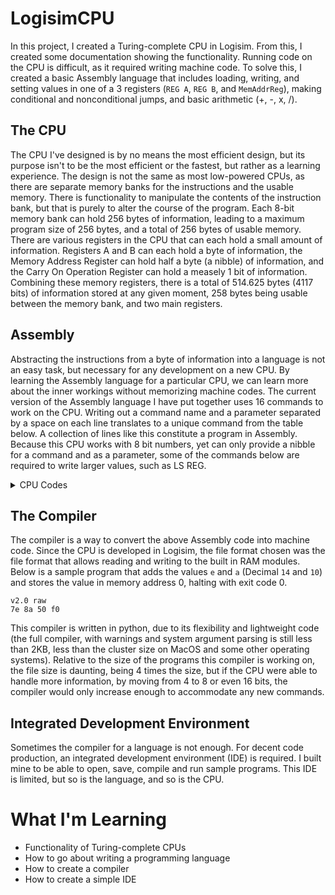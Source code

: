 # LogisimCPU

In this project, I created a Turing-complete CPU in Logisim. From this, I created some documentation showing the functionality. Running code on the CPU is difficult, as it required writing machine code. To solve this, I created a basic Assembly language that includes loading, writing, and setting values in one of a 3 registers (`REG A`, `REG B`, and `MemAddrReg`), making conditional and nonconditional jumps, and basic arithmetic (+, -, x, /). 

## The CPU


The CPU I've designed is by no means the most efficient design, but its purpose isn't to be the most efficient or the fastest, but rather as a learning experience. The design is not the same as most low-powered CPUs, as there are separate memory banks for the instructions and the usable memory. There is functionality to manipulate the contents of the instruction bank, but that is purely to alter the course of the program. Each 8-bit memory bank can hold 256 bytes of information, leading to a maximum program size of 256 bytes, and a total of 256 bytes of usable memory. There are various registers in the CPU that can each hold a small amount of information. Registers A and B can each hold a byte of information, the Memory Address Register can hold half a byte (a nibble) of information, and the Carry On Operation Register can hold a measely 1 bit of information. Combining these memory registers, there is a total of 514.625 bytes (4117 bits) of information stored at any given moment, 258 bytes being usable between the memory bank, and two main registers.

## Assembly

Abstracting the instructions from a byte of information into a language is not an easy task, but necessary for any development on a new CPU. By learning the Assembly language for a particular CPU, we can learn more about the inner workings without memorizing machine codes. The current version of the Assembly language I have put together uses 16 commands to work on the CPU. Writing out a command name and a parameter separated by a space on each line translates to a unique command from the table below. A collection of lines like this constitute a program in Assembly. Because this CPU works with 8 bit numbers, yet can only provide a nibble for a command and as a parameter, some of the commands below are required to write larger values, such as LS REG. 

<details><summary>CPU Codes</summary>
<p>

| Code |   Name  | Function                             |    Input |  Output |
|:----:|:-------:|--------------------------------------|---------:|--------:|
|   0  | SET MEM | Set the 4 MSBs of the mem addr       | Mem Addr | Mem Reg |
|   1  |  LOAD A | Load from cache into Register A      |    Cache |   Reg A |
|   2  |  LOAD B | Load from cache into Register B      |    Cache |   Reg B |
|   3  | WRITE A | Write to cache from Register A       |    Reg A |   Cache |
|   4  | WRITE B | Write to cache from Register B       |    Reg B |   Cache |
|   5  | ADD A B | Write A+B to cache                   | Reg A, B |   Cache |
|   6  | SUB A B | Write A-B to cache                   | Reg A, B |   Cache |
|   7  |  SET A  | Set the value in Register A          | Mem Addr |     N/a |
|   8  |  SET B  | Set the value in Register B          | Mem Addr |     N/a |
|   9  | NC JUMP | Jump to line                         | Mem Addr |     N/a |
|   a  |  C JUMP | Jump if carry bit is 0, cont. when 1 | Mem Addr |     N/a |
|   b  | MUL A B | Write A×B to cache                   | Reg A, B |   Cache |
|   c  | DIV A B | Write A÷B to cache                   | Reg A, B |   Cache |
|   d  |  MOD IR | Write Reg A to a IR at MA in Reg B   |      N/a |      IR |
|   e  |  LS REG | Write A << 4 + B to cache            |      N/a |   Cache |
|   f  |   HALT  | Program Halts                        |      N/a |     N/a |

</p>
</details>

## The Compiler

The compiler is a way to convert the above Assembly code into machine code. Since the CPU is developed in Logisim, the file format chosen was the file format that allows reading and writing to the built in RAM modules. Below is a sample program that adds the values `e` and `a` (Decimal `14` and `10`) and stores the value in memory address 0, halting with exit code 0.

```
v2.0 raw
7e 8a 50 f0 
```

This compiler is written in python, due to its flexibility and lightweight code (the full compiler, with warnings and system argument parsing is still less than 2KB, less than the cluster size on MacOS and some other operating systems). Relative to the size of the programs this compiler is working on, the file size is daunting, being 4 times the size, but if the CPU were able to handle more information, by moving from 4 to 8 or even 16 bits, the compiler would only increase enough to accommodate any new commands.

## Integrated Development Environment

Sometimes the compiler for a language is not enough. For decent code production, an integrated development environment (IDE) is required. I built mine to be able to open, save, compile and run sample programs. This IDE is limited, but so is the language, and so is the CPU. 

# What I'm Learning
- Functionality of Turing-complete CPUs
- How to go about writing a programming language
- How to create a compiler
- How to create a simple IDE

